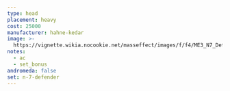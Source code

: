 ```yaml
---
type: head
placement: heavy
cost: 25000
manufacturer: hahne-kedar
image: >-
  https://vignette.wikia.nocookie.net/masseffect/images/f/f4/ME3_N7_Defender_Armor.png/revision/latest?cb=20120314194601
notes:
  - ac
  - set_bonus
andromeda: false
set: n-7-defender
---
```

